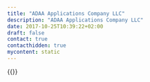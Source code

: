 ```yaml
---
title: "ADAA Applications Company LLC"
description: "ADAA Applications Company LLC"
date: 2017-10-25T10:39:22+02:00
draft: false
contact: true
contacthidden: true
mycontent: static
---
```

{{<partner-single
company="ADAA Applications Company LLC"
type="si"
website="https://adaaapps.com/"
countrycode="JO"
city="Amman"
description="<p>ADA'A Applications Company LLC, very rich experience in the digital transformation field with many success stories in both of Governmental & Private sectors over MIDDLE EAST NORTH AFRICA.</p><p>ADAA offering an efficient solutions for business process automation, e-services, intelligence data visualization, data analytics, reporting and decision making, working at a steady and innovative base to achieve leadership as it is the Golden Partner for leading international companies.</p><p>24/7/365 MAINTENANCE & SUPPORT SERVICES are one of the main added values of ADAA, the QUALIFIED & PROFESSIONAL dedicated team responsible of reaching the maximum customer satisfaction.</p><p>ADAA’s direct presence in Jordan, Saudi Arabia, Morocco, Egypt, Bahrain & UAE allows our partner to serve valuable customers in the best way.</p>"
siregion="emea"
level="basic"
logo="//images.ctfassets.net/vpidbgnakfvf/55EUEln3tg3lq0RQRRZOE/263360394b3ee80efa23552945304678/adaa_applications_company_llc_logo.png">}}